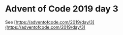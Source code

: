 # Advent of Code 2019 day 3

See [https://adventofcode.com/2019/day/3](https://adventofcode.com/2019/day/3)
